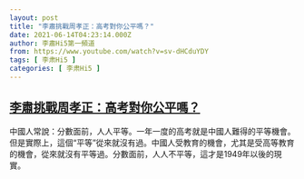 ```yaml
---
layout: post
title: "李肅挑戰周孝正：高考對你公平嗎？"
date: 2021-06-14T04:23:14.000Z
author: 李肅Hi5第一頻道
from: https://www.youtube.com/watch?v=sv-dHCduYDY
tags: [ 李肃Hi5 ]
categories: [ 李肃Hi5 ]
---
```

<!--1623644594000-->
[李肅挑戰周孝正：高考對你公平嗎？](https://www.youtube.com/watch?v=sv-dHCduYDY)
------

<div>
中國人常說：分數面前，人人平等。一年一度的高考就是中國人難得的平等機會。但是實際上，這個“平等”從來就沒有過。中國人受教育的機會，尤其是受高等教育的機會，從來就沒有平等過。分數面前，人人不平等，這才是1949年以後的現實。
</div>
